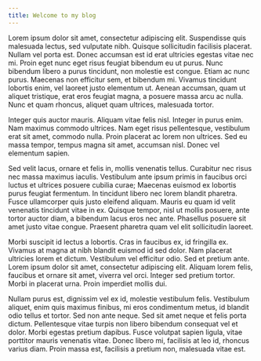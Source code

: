 ```yaml
---
title: Welcome to my blog
---
```


Lorem ipsum dolor sit amet, consectetur adipiscing elit. Suspendisse quis malesuada lectus, sed vulputate nibh. Quisque sollicitudin facilisis placerat. Nullam vel porta est. Donec accumsan est id erat ultricies egestas vitae nec mi. Proin eget nunc eget risus feugiat bibendum eu ut purus. Nunc bibendum libero a purus tincidunt, non molestie est congue. Etiam ac nunc purus. Maecenas non efficitur sem, et bibendum mi. Vivamus tincidunt lobortis enim, vel laoreet justo elementum ut. Aenean accumsan, quam ut aliquet tristique, erat eros feugiat magna, a posuere massa arcu ac nulla. Nunc et quam rhoncus, aliquet quam ultrices, malesuada tortor.

Integer quis auctor mauris. Aliquam vitae felis nisl. Integer in purus enim. Nam maximus commodo ultrices. Nam eget risus pellentesque, vestibulum erat sit amet, commodo nulla. Proin placerat ac lorem non ultrices. Sed eu massa tempor, tempus magna sit amet, accumsan nisl. Donec vel elementum sapien.

Sed velit lacus, ornare et felis in, mollis venenatis tellus. Curabitur nec risus nec massa maximus iaculis. Vestibulum ante ipsum primis in faucibus orci luctus et ultrices posuere cubilia curae; Maecenas euismod ex lobortis purus feugiat fermentum. In tincidunt libero nec lorem blandit pharetra. Fusce ullamcorper quis justo eleifend aliquam. Mauris eu quam id velit venenatis tincidunt vitae in ex. Quisque tempor, nisl ut mollis posuere, ante tortor auctor diam, a bibendum lacus eros nec ante. Phasellus posuere sit amet justo vitae congue. Praesent pharetra quam vel elit sollicitudin laoreet.

Morbi suscipit id lectus a lobortis. Cras in faucibus ex, id fringilla ex. Vivamus at magna at nibh blandit euismod id sed dolor. Nam placerat ultricies lorem et dictum. Vestibulum vel efficitur odio. Sed et pretium ante. Lorem ipsum dolor sit amet, consectetur adipiscing elit. Aliquam lorem felis, faucibus et ornare sit amet, viverra vel orci. Integer sed pretium tortor. Morbi in placerat urna. Proin imperdiet mollis dui.

Nullam purus est, dignissim vel ex id, molestie vestibulum felis. Vestibulum aliquet, enim quis maximus finibus, mi eros condimentum metus, id blandit odio tellus et tortor. Sed non ante neque. Sed sit amet neque et felis porta dictum. Pellentesque vitae turpis non libero bibendum consequat vel et dolor. Morbi egestas pretium dapibus. Fusce volutpat sapien ligula, vitae porttitor mauris venenatis vitae. Donec libero mi, facilisis at leo id, rhoncus varius diam. Proin massa est, facilisis a pretium non, malesuada vitae est.
